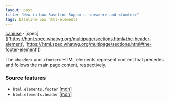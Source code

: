 ```yaml
---
layout: post
title: "New in Low Baseline Support: <header> and <footer>"
tags: baseline-low html-elements
---
```


[caniuse](https://caniuse.com/?search=header-footer) · [spec](['https://html.spec.whatwg.org/multipage/sections.html#the-header-element', 'https://html.spec.whatwg.org/multipage/sections.html#the-footer-element'])

The `<header>` and `<footer>` HTML elements represent content that precedes and follows the main page content, respectively.

### Source features

- ``html.elements.footer`` [[mdn]](https://https://developer.mozilla.org/en-US/search?q=html.elements.footer)
- ``html.elements.header`` [[mdn]](https://https://developer.mozilla.org/en-US/search?q=html.elements.header)
